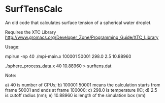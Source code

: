 # SurfTensCalc
An old code that calculates surface tension of a spherical water droplet.

Requires the XTC Library
http://www.gromacs.org/Developer_Zone/Programming_Guide/XTC_Library

Usage:

mpirun -np 40 ./mpi-main.x 100001 50001 298.0 2.5 10.88960

./sphere_process_data.x 40 10.88960 > surftens.dat

Note:

a) 40 is number of CPUs;
b) 100001 50001 means the calculation starts from frame 50001 and ends at frame 100000;
c) 298.0 is temperature (K);
d) 2.5 is cutoff radius (nm);
e) 10.88960 is length of the simulation box (nm)
